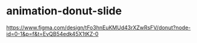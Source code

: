 # animation-donut-slide
https://www.figma.com/design/tFo3hnEuKMUd43rXZwRsFV/donut?node-id=0-1&p=f&t=EvQB54edk45X1tKZ-0
